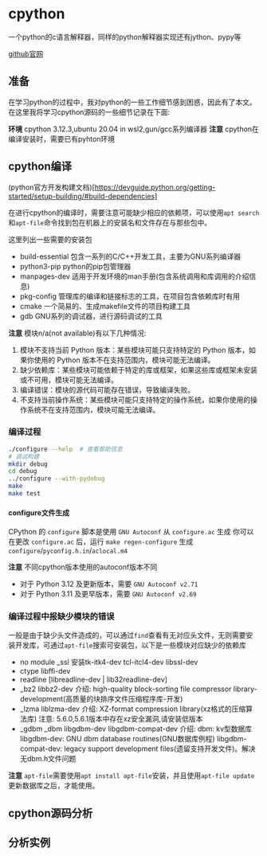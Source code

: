 # cpython
一个python的c语言解释器，同样的python解释器实现还有jython、pypy等

[github官网](https://github.com/python/cpython)

## 准备
在学习python的过程中，我对python的一些工作细节感到困惑，因此有了本文。在这里我将学习cpython源码的一些细节记录在下面:

**环境** cpython 3.12.3,ubuntu 20.04 in wsl2,gun/gcc系列编译器
**注意** cpython在编译安装时，需要已有pyhton环境

## cpython编译
(python官方开发构建文档)[https://devguide.python.org/getting-started/setup-building/#build-dependencies]

在进行cpython的编译时，需要注意可能缺少相应的依赖项，可以使用`apt search`和`apt-file`命令找到包在机器上的安装名和文件存在与那些包中。

这里列出一些需要的安装包
- build-essential 包含一系列的C/C++开发工具，主要为GNU系列编译器
- python3-pip python的pip包管理器
- manpages-dev 适用于开发环境的man手册(包含系统调用和库调用的介绍信息)
- pkg-config 管理库的编译和链接标志的工具，在项目包含依赖库时有用
- cmake 一个简易的、生成makefile文件的项目构建工具
- gdb GNU系列的调试器，进行源码调试的工具

**注意** 模块n/a(not available)有以下几种情况:
1. 模块不支持当前 Python 版本：某些模块可能只支持特定的 Python 版本，如果你使用的 Python 版本不在支持范围内，模块可能无法编译。
2. 缺少依赖库：某些模块可能依赖于特定的库或框架，如果这些库或框架未安装或不可用，模块可能无法编译。
3. 编译错误：模块的源代码可能存在错误，导致编译失败。
4. 不支持当前操作系统：某些模块可能只支持特定的操作系统，如果你使用的操作系统不在支持范围内，模块可能无法编译。

### 编译过程
```sh
./configure --help  # 查看帮助信息
# 调试构建
mkdir debug
cd debug
../configure --with-pydebug
make
make test
```

#### configure文件生成
CPython 的 `configure` 脚本是使用 `GNU Autoconf` 从 `configure.ac` 生成
你可以在更改 `configure.ac` 后，运行 `make regen-configure` 生成 `configure`/`pyconfig.h.in`/`aclocal.m4`

**注意** 不同cpython版本使用的autoconf版本不同
- 对于 Python 3.12 及更新版本，需要 `GNU Autoconf v2.71`
- 对于 Python 3.11 及更早版本，需要 `GNU Autoconf v2.69`


### 编译过程中报缺少模块的错误

一般是由于缺少头文件造成的，可以通过`find`查看有无对应头文件，无则需要安装开发库，可通过`apt-file`搜索可安装包，以下是一些模块对应缺少的依赖库

- no module _ssl
    安装tk-itk4-dev tcl-itcl4-dev libssl-dev
- ctype
    libffi-dev
- readline
    [libreadline-dev | lib32readline-dev]
- _bz2
    libbz2-dev
     介绍:
      high-quality block-sorting file compressor library- development(高质量的块排序文件压缩程序库-开发)
- _lzma
    liblzma-dev
     介绍:
      XZ-format compression library(xz格式的压缩算法库)
      注意: 5.6.0,5.6.1版本中存在xz安全漏洞,请安装低版本
- _gdbm _dbm
    libgdbm-dev libgdbm-compat-dev
     介绍:
      dbm: kv型数据库  
      libgdbm-dev: GNU dbm database routines(GNU数据库例程)
      libgdbm-compat-dev: legacy support development files(遗留支持开发文件)。解决无dbm.h文件问题    

**注意** `apt-file`需要使用`apt install apt-file`安装，并且使用`apt-file update`更新数据库之后，才能使用。

## cpython源码分析

## 分析实例